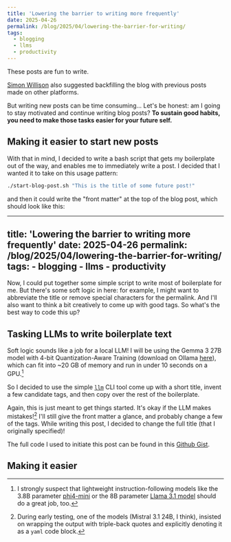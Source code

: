 ```yaml
---
title: 'Lowering the barrier to writing more frequently'
date: 2025-04-26
permalink: /blog/2025/04/lowering-the-barrier-for-writing/
tags:
  - blogging
  - llms
  - productivity
---
```


These posts are fun to write. 

[Simon Willison](https://simonwillison.net/2025/Apr/25/backfill-your-blog/) also suggested backfilling the blog with previous posts made on other platforms. 

But writing new posts can be time consuming... Let's be honest: am I going to stay motivated and continue writing blog posts? **To sustain good habits, you need to make those tasks easier for your future self.**

## Making it easier to start new posts


With that in mind, I decided to write a bash script that gets my boilerplate out of the way, and enables me to immediately write a post. I decided that I wanted it to take on this usage pattern:
```sh
./start-blog-post.sh "This is the title of some future post!"
```

and then it could write the "front matter" at the top of the blog post, which should look like this:

  ---
  title: 'Lowering the barrier to writing more frequently'
  date: 2025-04-26
  permalink: /blog/2025/04/lowering-the-barrier-for-writing/
  tags:
    - blogging
    - llms
    - productivity
  ---

Now, I could put together some simple script to write most of boilerplate for me. But there's some soft logic in here: for example, I might want to abbreviate the title or remove special characters for the permalink. And I'll also want to think a bit creatively to come up with good tags. So what's the best way to code this up?

## Tasking LLMs to write boilerplate text

Soft logic sounds like a job for a local LLM! I will be using the Gemma 3 27B model with 4-bit Quantization-Aware Training (download on Ollama [here](https://ollama.com/library/gemma3:27b-it-qat)), which can fit into ~20 GB of memory and run in under 10 seconds on a GPU.[^1] 

So I decided to use the simple [`llm`](https://llm.datasette.io/en/stable/) CLI tool come up with a short title, invent a few candidate tags, and then copy over the rest of the boilerplate.

Again, this is just meant to get things started. It's okay if the LLM makes mistakes![^2] I'll still give the front matter a glance, and probably change a few of the tags. While writing this post, I decided to change the full title (that I originally specified)!

The full code I used to initiate this post can be found in this [Github Gist](https://gist.github.com/jwuphysics/99cd3fe53719933328038e748721eeba).

## Making it easier 

[^1]: I strongly suspect that lightweight instruction-following models like the 3.8B parameter [phi4-mini](https://ollama.com/library/phi4-mini) or the 8B parameter [Llama 3.1 model](https://ollama.com/library/llama3.1) should do a great job, too.
[^2]: During early testing, one of the models (Mistral 3.1 24B, I think), insisted on wrapping the output with triple-back quotes and explicitly denoting it as a `yaml` code block.